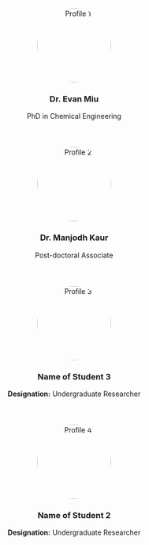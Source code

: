<!-- Profiles Container -->
<div style="display: flex; flex-wrap: wrap; justify-content: center; gap: 20px;">

  <!-- Profile 1 -->
  <div style="flex: 1; min-width: 300px; max-width: 55%; padding: 10px; text-align: center;">
    <img src="https://raw.githubusercontent.com/Advay2803/advay2803.github.io/master/assets/img/Evan.jpeg" alt="Profile 1" style="width: 150px; height: 150px; border-radius: 50%; object-fit: cover;">
    <h3>Dr. Evan Miu</h3>
    <p>PhD in Chemical Engineering</p>
  </div>

  <!-- Profile 2 -->
  <div style="flex: 1; min-width: 300px; max-width: 55%; padding: 10px; text-align: center;">
    <img src="https://raw.githubusercontent.com/Advay2803/advay2803.github.io/master/assets/img/Manjodh.jpeg" alt="Profile 2" style="width: 150px; height: 150px; border-radius: 50%; object-fit: cover;">
    <h3>Dr. Manjodh Kaur</h3>
    <p>Post-doctoral Associate</p>
  </div>

  <!-- Profile 3 -->
  <div style="flex: 1; min-width: 300px; max-width: 55%; padding: 10px; text-align: center;">
    <img src="path_to_image3.jpg" alt="Profile 3" style="width: 150px; height: 150px; border-radius: 50%; object-fit: cover;">
    <h3>Name of Student 3</h3>
    <p><strong>Designation:</strong> Undergraduate Researcher</p>
  </div>

  <!-- Profile 4 -->
  <div style="flex: 1; min-width: 300px; max-width: 55%; padding: 10px; text-align: center;">
    <img src="path_to_image2.jpg" alt="Profile 4" style="width: 150px; height: 150px; border-radius: 50%; object-fit: cover;">
    <h3>Name of Student 2</h3>
    <p><strong>Designation:</strong> Undergraduate Researcher</p>
  </div>

  <!-- Additional profiles can be added similarly -->
</div>
